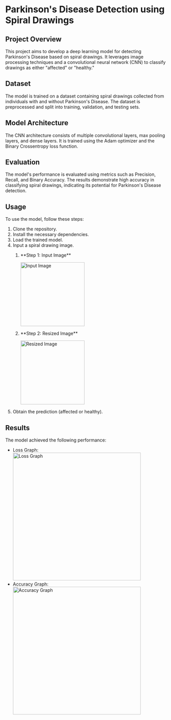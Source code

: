 <h1>Parkinson's Disease Detection using Spiral Drawings</h1>

<h2>Project Overview</h2>
<p>This project aims to develop a deep learning model for detecting Parkinson's Disease based on spiral drawings. It leverages image processing techniques and a convolutional neural network (CNN) to classify drawings as either "affected" or "healthy."</p>

<h2>Dataset</h2>
<p>The model is trained on a dataset containing spiral drawings collected from individuals with and without Parkinson's Disease. The dataset is preprocessed and split into training, validation, and testing sets.</p>

<h2>Model Architecture</h2>
<p>The CNN architecture consists of multiple convolutional layers, max pooling layers, and dense layers. It is trained using the Adam optimizer and the Binary Crossentropy loss function.</p>

<h2>Evaluation</h2>
<p>The model's performance is evaluated using metrics such as Precision, Recall, and Binary Accuracy. The results demonstrate high accuracy in classifying spiral drawings, indicating its potential for Parkinson's Disease detection.</p>

<h2>Usage</h2>
<p>To use the model, follow these steps:</p>
<ol>
  <li>Clone the repository.</li>
  <li>Install the necessary dependencies.</li>
  <li>Load the trained model.</li>
  <li>Input a spiral drawing image.</li>
  <ol>
    <li> **Step 1: Input Image**</li>
    <p><img src="[![Image](https://github.com/user-attachments/assets/0802005a-a7ad-499f-93a1-d75fd235b916)]" alt="Input Image" width="200"></p> 
    <li> **Step 2: Resized Image**</li>
    <p><img src="[![Image](https://github.com/user-attachments/assets/af96a375-88fa-4b5f-92c8-3efe0c2bd32b)]" alt="Resized Image" width="200"></p>
  </ol>
  <li>Obtain the prediction (affected or healthy).</li>
</ol>

<h2>Results</h2>
<p>The model achieved the following performance:</p>
<ul>
  <li>Loss Graph: <img src="[![Image](https://github.com/user-attachments/assets/b0cae875-abb0-4a09-960a-b72a7fe6a12b)]" alt="Loss Graph" width="400"></li>
  <li>Accuracy Graph: <img src="[https://github.com/Mokshitha1303/Parkinsons-Disease-Prediction/blob/main/Accuracy%20graph.md]" alt="Accuracy Graph" width="400"></li>
</ul>



